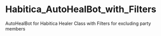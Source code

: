 # Habitica_AutoHealBot_with_Filters
AutoHealBot for Habitica Healer Class with Filters for excluding party members
